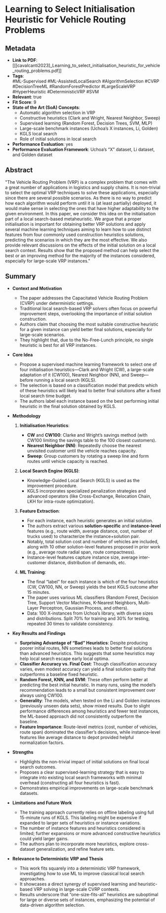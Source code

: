 # Learning to Select Initialisation Heuristic for Vehicle Routing Problems
## Metadata
- **Link to PDF**: [[[cavalcanti2023]_Learning_to_select_initialisation_heuristic_for_vehicle_routing_problems.pdf]]
- **Tags**:  
  #ML-Supervised 
  #ML-AssistedLocalSearch 
  #AlgorithmSelection 
  #CVRP 
  #DecisionTreeML 
  #RandomForestPredictor 
  #LargeScaleVRP 
  #HyperHeuristic 
  #DeterministicVRP 
  #SVM
- **Relevant**: true  
- **Fit Score**: 9  
- **State of the Art (SoA) Concepts**:
  - Automatic algorithm selection in VRP  
  - Constructive heuristics (Clark and Wright, Nearest Neighbor, Sweep)  
  - Supervised learning (Random Forest, Decision Trees, SVM, MLP)  
  - Large-scale benchmark instances (Uchoa’s X instances, Li, Golden)  
  - KGLS local search  
  - Role of initial solutions in local search  
- **Performance Evaluation**: yes  
- **Performance Evaluation Framework**: Uchoa’s “X” dataset, Li dataset, and Golden dataset

## Abstract
"The Vehicle Routing Problem (VRP) is a complex problem that comes with a great number of applications in logistics and supply chains. It is non-trivial to select the optimal VRP techniques to solve these applications, especially since there are several possible scenarios. As there is no way to predict how each algorithm would perform until it is (at least partially) deployed, it would make sense in selecting the ones that have higher adaptability to the given environment. In this paper, we consider this idea on the initialisation part of a local search-based metaheuristic. We argue that a proper initialisation is important for obtaining better VRP solutions and apply several machine learning techniques aiming to learn how to use distinct features from four commonly used construction heuristics solutions, predicting the scenarios in which they are the most effective. We also provide relevant discussions on the effects of the initial solution on a local search context. Results show that the proposed method can help select the best or an improving method for the majority of the instances considered, especially for large-scale VRP instances."

## Summary
- **Context and Motivation**  
  - The paper addresses the Capacitated Vehicle Routing Problem (CVRP) under deterministic settings.  
  - Traditional local search-based VRP solvers often focus on powerful improvement steps, overlooking the importance of initial solution construction.  
  - Authors claim that choosing the most suitable constructive heuristic for a given instance can yield better final solutions, especially for large-scale scenarios.  
  - They highlight that, due to the No-Free-Lunch principle, no single heuristic is best for all VRP instances.

- **Core Idea**  
  - Propose a supervised machine learning framework to select one of four initialisation heuristics—Clark and Wright (CW), a large-scale adaptation of it (CW100), Nearest Neighbor (NN), and Sweep—before running a local search (KGLS).  
  - The selection is based on a classification model that predicts which of these heuristics will likely lead to better final solutions after a fixed local search time budget.  
  - The authors label each instance based on the best performing initial heuristic in the final solution obtained by KGLS.

- **Methodology**  
  1. **Initialisation Heuristics**:  
     - **CW** and **CW100**: Clarke and Wright’s savings method (with CW100 limiting the savings table to the 100 closest customers).  
     - **Nearest Neighbor (NN)**: Repeatedly choose the nearest unvisited customer until the vehicle reaches capacity.  
     - **Sweep**: Group customers by rotating a sweep line and form routes until vehicle capacity is reached.  

  2. **Local Search Engine (KGLS)**:  
     - Knowledge-Guided Local Search (KGLS) is used as the improvement procedure.  
     - KGLS incorporates specialized penalization strategies and advanced operators (like Cross-Exchange, Relocation Chain, LKH for intra-route optimization).  

  3. **Feature Extraction**:  
     - For each instance, each heuristic generates an initial solution.  
     - The authors extract various **solution-specific** and **instance-level** features (e.g., route width, average distance, cost, number of trucks used) to characterize the instance+solution pair.  
     - Notably, total solution cost and number of vehicles are included, along with 10 other solution-level features proposed in prior work (e.g., average route radial span, route compactness).  
     - Instance-level features capture instance size, average inter-customer distance, distribution of demands, etc.

  4. **ML Training**:  
     - The final “label” for each instance is which of the four heuristics (CW, CW100, NN, or Sweep) yields the best KGLS outcome after 15 minutes.  
     - The paper uses various ML classifiers (Random Forest, Decision Tree, Support Vector Machines, K-Nearest Neighbors, Multi-Layer Perceptron, Gaussian Process, and others).  
     - Data: 100 X-instances from Uchoa’s library, with diverse sizes and distributions. Split 70% for training and 30% for testing, repeated 30 times to validate consistency.

- **Key Results and Findings**  
  - **Surprising Advantage of “Bad” Heuristics**: Despite producing poorer initial routes, NN sometimes leads to better final solutions than advanced heuristics. This suggests that some heuristics may help local search escape early local optima.  
  - **Classifier Accuracy vs. Final Cost**: Though classification accuracy varies, even modest accuracy can yield a final solution quality that outperforms a baseline fixed heuristic.  
  - **Random Forest, KNN, and SVM**: These often perform better at predicting the best initial heuristic. In many runs, using the model’s recommendation leads to a small but consistent improvement over always using CW100.  
  - **Generality**: The models, when tested on the Li and Golden instances (previously unseen data sets), show mixed results. Due to slight performance differences among heuristics and fewer test instances, the ML-based approach did not consistently outperform the baseline.  
  - **Feature Importance**: Route-level metrics (cost, number of vehicles, route span) dominated the classifier’s decisions, while instance-level features like average distance to depot provided helpful normalization factors.  

- **Strengths**  
  - Highlights the non-trivial impact of initial solutions on final local search outcomes.  
  - Proposes a clear supervised-learning strategy that is easy to integrate into existing local search frameworks with minimal overhead (constructing all four heuristics is fast).  
  - Demonstrates empirical improvements on large-scale benchmark datasets.  

- **Limitations and Future Work**  
  - The training approach currently relies on offline labeling using full 15-minute runs of KGLS. This labeling might be expensive if expanded to larger sets of heuristics or instance variations.  
  - The number of instance features and heuristics considered is limited; further expansions or more advanced constructive heuristics could yield larger gains.  
  - The authors plan to incorporate more heuristics, explore cross-dataset generalization, and refine feature sets.  

- **Relevance to Deterministic VRP and Thesis**  
  - This work fits squarely into a deterministic VRP framework, investigating how to use ML to improve classical local search approaches.  
  - It showcases a direct synergy of supervised learning and heuristic-based VRP solving in large-scale CVRP contexts.  
  - Results underscore that “one-size-fits-all” heuristics are suboptimal for large or diverse sets of instances, emphasizing the potential of data-driven algorithm selection.  